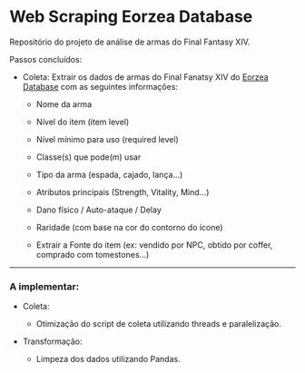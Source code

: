 # Web Scraping Eorzea Database

Repositório do projeto de análise de armas do Final Fantasy XIV.

Passos concluídos:

- Coleta: Extrair os dados de armas do Final Fanatsy XIV do [Eorzea Database](https://na.finalfantasyxiv.com/lodestone/playguide/db/item/?category2=1) com as seguintes informações:

    - Nome da arma

    - Nível do item (item level)

    - Nível mínimo para uso (required level)

    - Classe(s) que pode(m) usar

    - Tipo da arma (espada, cajado, lança...)

    - Atributos principais (Strength, Vitality, Mind...)

    - Dano físico / Auto-ataque / Delay

    - Raridade (com base na cor do contorno do ícone)
      
    - Extrair a Fonte do item (ex: vendido por NPC, obtido por coffer, comprado com tomestones...)

---

### A implementar:
  
- Coleta:
  
    - Otimização do script de coleta utilizando threads e paralelização.

- Transformação:
  
  - Limpeza dos dados utilizando Pandas.
